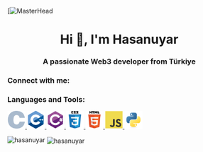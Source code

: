 [![MasterHead](https://www.google.com/url?sa=i&url=https%3A%2F%2Fleangaurav.medium.com%2Fbest-programming-language-for-coding-interviews-9e984195127d&psig=AOvVaw1jzUhAdvP6a9Kg-eoykyMI&ust=1750788315999000&source=images&cd=vfe&opi=89978449&ved=0CBQQjRxqFwoTCPj1zPeQiI4DFQAAAAAdAAAAABAj)
<h1 align="center">Hi 👋, I'm Hasanuyar</h1>
<h3 align="center">A passionate Web3 developer from Türkiye</h3>

<h3 align="left">Connect with me:</h3>
<p align="left">
</p>

<h3 align="left">Languages and Tools:</h3>
<p align="left"> <a href="https://www.cprogramming.com/" target="_blank" rel="noreferrer"> <img src="https://raw.githubusercontent.com/devicons/devicon/master/icons/c/c-original.svg" alt="c" width="40" height="40"/> </a> <a href="https://www.w3schools.com/cpp/" target="_blank" rel="noreferrer"> <img src="https://raw.githubusercontent.com/devicons/devicon/master/icons/cplusplus/cplusplus-original.svg" alt="cplusplus" width="40" height="40"/> </a> <a href="https://www.w3schools.com/cs/" target="_blank" rel="noreferrer"> <img src="https://raw.githubusercontent.com/devicons/devicon/master/icons/csharp/csharp-original.svg" alt="csharp" width="40" height="40"/> </a> <a href="https://www.w3schools.com/css/" target="_blank" rel="noreferrer"> <img src="https://raw.githubusercontent.com/devicons/devicon/master/icons/css3/css3-original-wordmark.svg" alt="css3" width="40" height="40"/> </a> <a href="https://www.w3.org/html/" target="_blank" rel="noreferrer"> <img src="https://raw.githubusercontent.com/devicons/devicon/master/icons/html5/html5-original-wordmark.svg" alt="html5" width="40" height="40"/> </a> <a href="https://developer.mozilla.org/en-US/docs/Web/JavaScript" target="_blank" rel="noreferrer"> <img src="https://raw.githubusercontent.com/devicons/devicon/master/icons/javascript/javascript-original.svg" alt="javascript" width="40" height="40"/> </a> <a href="https://www.python.org" target="_blank" rel="noreferrer"> <img src="https://raw.githubusercontent.com/devicons/devicon/master/icons/python/python-original.svg" alt="python" width="40" height="40"/> </a> </p>

<p><img align="left" src="https://github-readme-stats.vercel.app/api/top-langs?username=hasanuyar&show_icons=true&locale=en&layout=compact" alt="hasanuyar" /></p>

<p>&nbsp;<img align="center" src="https://github-readme-stats.vercel.app/api?username=hasanuyar&show_icons=true&locale=en" alt="hasanuyar" /></p>

